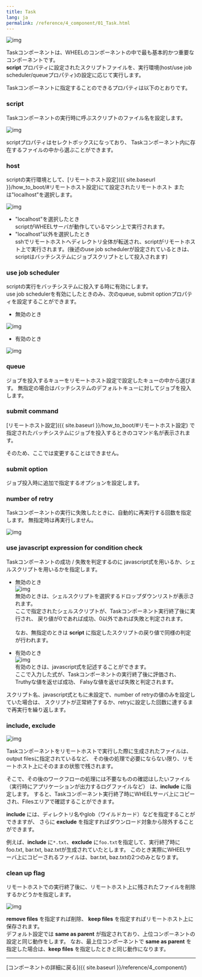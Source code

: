 ```yaml
---
title: Task
lang: ja
permalink: /reference/4_component/01_Task.html
---
```


![img](./img/task.png "task")

Taskコンポーネントは、WHEELのコンポーネントの中で最も基本的かつ重要なコンポーネントです。  
__script__ プロパティに設定されたスクリプトファイルを、実行環境(host/use job scheduler/queueプロパティ)の設定に応じて実行します。

Taskコンポーネントに指定することのできるプロパティは以下のとおりです。

### script
Taskコンポーネントの実行時に呼ぶスクリプトのファイル名を設定します。

![img](./img/task_script.png "task_script")

scriptプロパティはセレクトボックスになっており、
Taskコンポーネント内に存在するファイルの中から選ぶことができます。

### host
scriptの実行環境として、[リモートホスト設定]({{ site.baseurl }}/how_to_boot/#リモートホスト設定)にて設定されたリモートホスト
または"localhost"を選択します。

![img](./img/task_host.png "task_host")

- "localhost"を選択したとき  
scriptがWHEELサーバが動作しているマシン上で実行されます。  
- "localhost"以外を選択したとき  
sshでリモートホストへディレクトリ全体が転送され、scriptがリモートホスト上で実行されます。(後述のuse job schedulerが設定されているときは、scriptはバッチシステムにジョブスクリプトとして投入されます)

### use job scheduler
scriptの実行をバッチシステムに投入する時に有効にします。  
use job schedulerを有効にしたときのみ、次のqueue, submit optionプロパティを設定することができます。

- 無効のとき

![img](./img/task_jobScheduler_disable.png "task_jobScheduler_disable")


- 有効のとき

![img](./img/task_jobScheduler_enable.png "task_jobScheduler_enable")

### queue
ジョブを投入するキューをリモートホスト設定で設定したキューの中から選びます。
無指定の場合はバッチシステムのデフォルトキューに対してジョブを投入します。

### submit command
[リモートホスト設定]({{ site.baseurl }}/how_to_boot/#リモートホスト設定)
で指定されたバッチシステムにジョブを投入するときのコマンド名が表示されます。
<!--この欄は実際にはTaskコンポーネントのプロパティではありません。-->  
そのため、ここでは変更することはできません。

### submit option
ジョブ投入時に追加で指定するオプションを設定します。

### number of retry
Taskコンポーネントの実行に失敗したときに、自動的に再実行する回数を指定します。
無指定時は再実行しません。

![img](./img/task_num_retry.png "task_number_of_retry")

### use javascript expression for condition check
Taskコンポーネントの成功 / 失敗を判定するのに
javascript式を用いるか、シェルスクリプトを用いるかを指定します。

 - 無効のとき  
 ![img](./img/task_retry_expression_disable.png "task_retry_expression_disable")<br/>
無効のときは、シェルスクリプトを選択するドロップダウンリストが表示されます。  
ここで指定されたシェルスクリプトが、Taskコンポーネント実行終了後に実行され、
戻り値が0であれば成功、0以外であれば失敗と判定されます。<br/><br/>
なお、無指定のときは __script__ に指定したスクリプトの戻り値で同様の判定が行われます。

 - 有効のとき  
![img](./img/task_retry_expression_enable.png "task_retry_expression_enable")<br/>
有効のときは、javascript式を記述することができます。  
ここで入力した式が、Taskコンポーネントの実行終了後に評価され、
Truthyな値を返せば成功、
Falsyな値を返せば失敗と判定されます。

スクリプト名、javascript式ともに未設定で、number of retryの値のみを設定していた場合は、
スクリプトが正常終了するか、retryに設定した回数に達するまで再実行を繰り返します。

### include, exclude

![img](./img/include_exclude.png "include, exclude")

Taskコンポーネントをリモートホストで実行した際に生成されたファイルは、output filesに指定されているなど、
その後の処理で必要にならない限り、リモートホスト上にそのままの状態で残されます。

そこで、その後のワークフローの処理には不要なものの確認はしたいファイル（実行時にアプリケーションが出力するログファイルなど）
は、__include__ に指定します。
すると、Taskコンポーネント実行終了時にWHEELサーバ上にコピーされ、Filesエリアで確認することができます。

__include__ には、ディレクトリ名やglob（ワイルドカード）などを指定することができますが、
さらに __exclude__ を指定すればダウンロード対象から除外することができます。

例えば、__include__ に`*.txt`、__exclude__ に`foo.txt`を指定して、実行終了時にfoo.txt, bar.txt, baz.txtが生成されていたとします。
このとき実際にWHEELサーバ上にコピーされるファイルは、bar.txt, baz.txtの2つのみとなります。

### clean up flag
リモートホストでの実行終了後に、リモートホスト上に残されたファイルを削除するかどうかを指定します。

![img](./img/clean_up_flag.png "clean_up_flag")

__remove files__ を指定すれば削除、
__keep files__ を指定すればリモートホスト上に保存されます。  
デフォルト設定では __same as parent__ が指定されており、上位コンポーネントの設定と同じ動作をします。
なお、最上位コンポーネントで __same as parent__ を指定した場合は、__keep files__ を指定したときと同じ動作になります。



--------
[コンポーネントの詳細に戻る]({{ site.baseurl }}/reference/4_component/)

